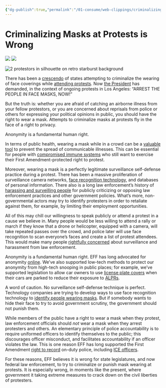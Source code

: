 ```yaml
---
{"dg-publish":true,"permalink":"/01-consume/web-clippings/criminalizing-masks-at-protests-is-wrong/","title":"Criminalizing Masks at Protests is Wrong","tags":["surveillance"]}
---
```


# Criminalizing Masks at Protests is Wrong
[![](https://www.eff.org/files/member-2025-site-banner-desktop-coin.png)](https://supporters.eff.org/donate/EFF35RM--S2) [![](https://www.eff.org/files/member-2025-site-banner-mobile-coin.png)](https://supporters.eff.org/donate/EFF35RM--M2)

![2 protestors in silhouette on retro starburst background](https://www.eff.org/files/styles/resized_banner/public/banner_library/protest-2024-2.jpg?itok=J8DvABim)

There has been a [crescendo](https://www.washingtonpost.com/health/2024/06/24/mask-ban-north-carolina-new-york/) of states attempting to criminalize the wearing of face coverings while [attending protests](https://thesicktimes.org/mask-bans-and-proposed-bans-by-state/). Now [the President](https://www.msnbc.com/rachel-maddow-show/maddowblog/pointing-protesters-not-ice-agents-trump-demands-arrests-masks-rcna211787) has demanded, in the context of ongoing protests in Los Angeles: “ARREST THE PEOPLE IN FACE MASKS, NOW!”  

But the truth is: whether you are afraid of catching an airborne illness from your fellow protestors, or you are concerned about reprisals from police or others for expressing your political opinions in public, you should have the right to wear a mask. Attempts to criminalize masks at protests fly in the face of a right to privacy.  

Anonymity is a fundamental human right.

In terms of public health, wearing a mask while in a crowd can be a [valuable tool](https://www.yalemedicine.org/news/can-strategic-masking-protect-against-covid-19-flu-and-rsv) to prevent the spread of communicable illnesses. This can be essential for people with [compromised immune systems](https://cv.nmhealth.org/archives/extra-protection/) who still want to exercise their First Amendment-protected right to protest.

Moreover, wearing a mask is a perfectly legitimate surveillance self-defense practice during a protest. There has been a massive proliferation of surveillance camera networks, [face recognition technology](https://sls.eff.org/technologies/face-recognition), and databases of personal information. There also is a long law enforcement’s history of [harassing and surveilling people](https://www.eff.org/deeplinks/2024/08/atlanta-police-must-stop-high-tech-spying-political-movements) for publicly criticizing or opposing law enforcement practices and other government policies. What’s more, non-governmental actors may try to identify protesters in order to retaliate against them, for example, by limiting their employment opportunities.

All of this may chill our willingness to speak publicly or attend a protest in a cause we believe in. Many people would be less willing to attend a rally or march if they know that a drone or helicopter, equipped with a camera, will take repeated passes over the crowd, and police later will use face recognition to scan everyone’s faces and create a list of protest attendees. This would make many people [rightfully concerned](https://www.motherjones.com/politics/2025/06/los-angeles-ice-protests-helicopter/?utm_source=dlvr.it&utm_medium=slack) about surveillance and harassment from law enforcement.  

Anonymity is a fundamental human right. EFF has long advocated for anonymity [online](https://www.eff.org/issues/anonymity). We’ve also supported low-tech methods to protect our anonymity from high-tech snooping in public places; for example, we’ve supported legislation to allow car owners to use [license plate covers](https://www.eff.org/deeplinks/2018/01/how-license-plate-covers-would-protect-vulnerable-communities?language=ko) when their cars are parked to reduce their exposure to [ALPRs](https://www.eff.org/cases/automated-license-plate-readers).

A word of caution. No surveillance self-defense technique is perfect. Technology companies are trying to develop ways to use face recognition technology to [identify people wearing masks](https://www.cnet.com/health/facial-recognition-firms-are-scrambling-to-see-around-face-masks/). But if somebody wants to hide their face to try to avoid government scrutiny, the government should not punish them.

While members of the public have a right to wear a mask when they protest, law enforcement officials should *not* wear a mask when they arrest protesters and others. An elementary principle of police accountability is to require uniformed officers to identify themselves to the public; this discourages officer misconduct, and facilitates accountability if an officer violates the law. This is one reason EFF has long supported the First Amendment [right to record](https://www.eff.org/deeplinks/2020/06/you-have-first-amendment-right-record-police) on-duty police, including [ICE officers](https://www.eff.org/deeplinks/2025/02/yes-you-have-right-film-ice).  

For these reasons, EFF believes it is wrong for state legislatures, and now federal law enforcement, to try to criminalize or punish mask wearing at protests. It is especially wrong, in moments like the present, where government it taking extreme measures to crack down on the civil liberties of protesters.